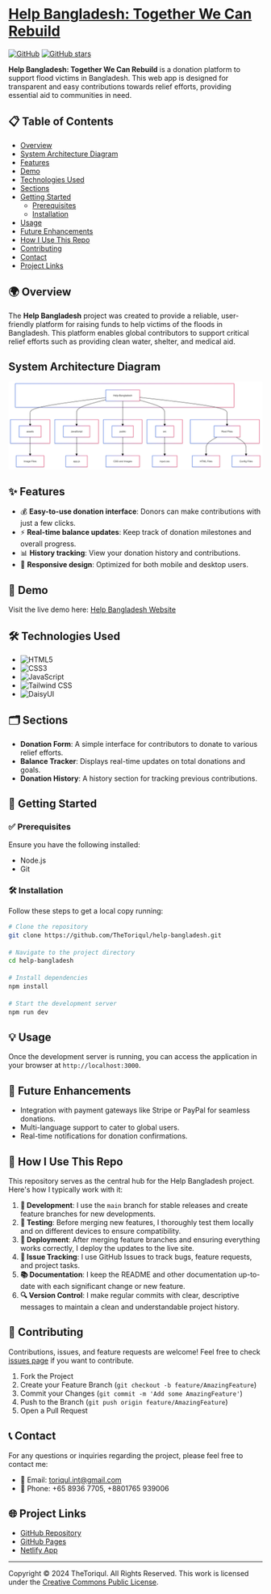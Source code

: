 # [Help Bangladesh: Together We Can Rebuild](https://help-bangladesh.netlify.app/)

[![GitHub](https://img.shields.io/badge/GitHub-Help_Bangladesh-blue?style=flat&logo=github)](https://github.com/TheToriqul/help-bangladesh)
[![GitHub stars](https://img.shields.io/github/stars/TheToriqul/help-bangladesh?style=social)](https://github.com/TheToriqul/help-bangladesh/stargazers)

**Help Bangladesh: Together We Can Rebuild** is a donation platform to support flood victims in Bangladesh. This web app is designed for transparent and easy contributions towards relief efforts, providing essential aid to communities in need.

## 📋 Table of Contents
- [Overview](#overview)
- [System Architecture Diagram](#system-architecture-diagram)
- [Features](#features)
- [Demo](#demo)
- [Technologies Used](#technologies-used)
- [Sections](#sections)
- [Getting Started](#getting-started)
  - [Prerequisites](#prerequisites)
  - [Installation](#installation)
- [Usage](#usage)
- [Future Enhancements](#future-enhancements)
- [How I Use This Repo](#how-i-use-this-repo)
- [Contributing](#contributing)
- [Contact](#contact)
- [Project Links](#project-links)

## 🌍 Overview

The **Help Bangladesh** project was created to provide a reliable, user-friendly platform for raising funds to help victims of the floods in Bangladesh. This platform enables global contributors to support critical relief efforts such as providing clean water, shelter, and medical aid.

## System Architecture Diagram

![System Architecture Diagram](./assets/project-architecture-diagram.png)

## ✨ Features
- 💰 **Easy-to-use donation interface**: Donors can make contributions with just a few clicks.
- ⚡ **Real-time balance updates**: Keep track of donation milestones and overall progress.
- 📊 **History tracking**: View your donation history and contributions.
- 📱 **Responsive design**: Optimized for both mobile and desktop users.

## 🎥 Demo

Visit the live demo here: [Help Bangladesh Website](https://help-bangladesh.netlify.app/)

## 🛠️ Technologies Used
- ![HTML5](https://img.shields.io/badge/-HTML5-E34F26?style=flat-square&logo=html5&logoColor=white)
- ![CSS3](https://img.shields.io/badge/-CSS3-1572B6?style=flat-square&logo=css3)
- ![JavaScript](https://img.shields.io/badge/-JavaScript-F7DF1E?style=flat-square&logo=javascript&logoColor=black)
- ![Tailwind CSS](https://img.shields.io/badge/-Tailwind_CSS-38B2AC?style=flat-square&logo=tailwind-css&logoColor=white)
- ![DaisyUI](https://img.shields.io/badge/-DaisyUI-5A0EF8?style=flat-square&logo=daisyui&logoColor=white)


## 🗂️ Sections
- **Donation Form**: A simple interface for contributors to donate to various relief efforts.
- **Balance Tracker**: Displays real-time updates on total donations and goals.
- **Donation History**: A history section for tracking previous contributions.

## 🚀 Getting Started

### ✅ Prerequisites
Ensure you have the following installed:
- Node.js
- Git

### 🛠️ Installation

Follow these steps to get a local copy running:

```bash
# Clone the repository
git clone https://github.com/TheToriqul/help-bangladesh.git

# Navigate to the project directory
cd help-bangladesh

# Install dependencies
npm install

# Start the development server
npm run dev
```

## 💡 Usage
Once the development server is running, you can access the application in your browser at `http://localhost:3000`. 

## 🚧 Future Enhancements
- Integration with payment gateways like Stripe or PayPal for seamless donations.
- Multi-language support to cater to global users.
- Real-time notifications for donation confirmations.

## 💼 How I Use This Repo
This repository serves as the central hub for the Help Bangladesh project. Here's how I typically work with it:

1. **🌿 Development**: I use the `main` branch for stable releases and create feature branches for new developments.
2. **🧪 Testing**: Before merging new features, I thoroughly test them locally and on different devices to ensure compatibility.
3. **🚀 Deployment**: After merging feature branches and ensuring everything works correctly, I deploy the updates to the live site.
4. **🐛 Issue Tracking**: I use GitHub Issues to track bugs, feature requests, and project tasks.
5. **📚 Documentation**: I keep the README and other documentation up-to-date with each significant change or new feature.
6. **🔍 Version Control**: I make regular commits with clear, descriptive messages to maintain a clean and understandable project history.

## 🤝 Contributing
Contributions, issues, and feature requests are welcome! Feel free to check [issues page](https://github.com/TheToriqul/help-bangladesh/issues) if you want to contribute.

1. Fork the Project
2. Create your Feature Branch (`git checkout -b feature/AmazingFeature`)
3. Commit your Changes (`git commit -m 'Add some AmazingFeature'`)
4. Push to the Branch (`git push origin feature/AmazingFeature`)
5. Open a Pull Request

## 📞 Contact
For any questions or inquiries regarding the project, please feel free to contact me:
- 📧 Email: toriqul.int@gmail.com
- 📱 Phone: +65 8936 7705, +8801765 939006

## 🌐 Project Links
- [GitHub Repository](https://github.com/TheToriqul/help-bangladesh)
- [GitHub Pages](https://thetoriqul.github.io/Help-Bangladesh/)
- [Netlify App](https://help-bangladesh.netlify.app/)

---

Copyright © 2024 TheToriqul. All Rights Reserved. 
This work is licensed under the [Creative Commons Public License](./LICENSE). 